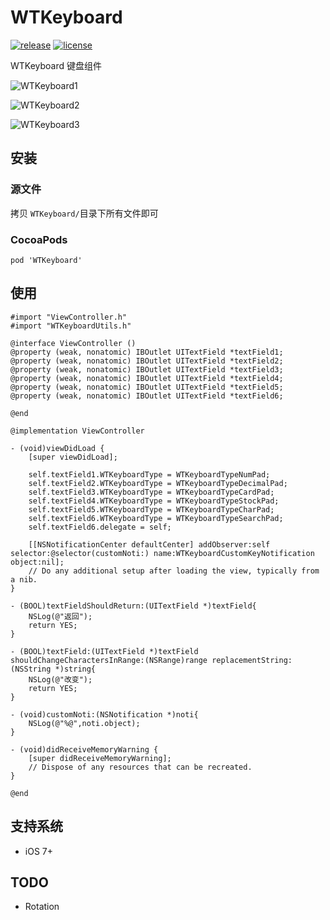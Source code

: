 # WTKeyboard

[![release](https://img.shields.io/badge/release-v0.1.0-orange.svg)](https://github.com/wutongr/WTKeyboard/releases) [![license](https://img.shields.io/badge/license-MIT-blue.svg)](https://github.com/wutongr/WTKeyboard/blob/master/LICENSE)

WTKeyboard 键盘组件

![WTKeyboard1](https://github.com/wutongr/WTKeyboard/blob/master/ScreenShot1.png)

![WTKeyboard2](https://github.com/wutongr/WTKeyboard/blob/master/ScreenShot2.png)

![WTKeyboard3](https://github.com/wutongr/WTKeyboard/blob/master/ScreenShot3.png)

## 安装

### 源文件
拷贝 `WTKeyboard/`目录下所有文件即可

### CocoaPods

```pod 'WTKeyboard'```

## 使用
```objc
#import "ViewController.h"
#import "WTKeyboardUtils.h"

@interface ViewController ()
@property (weak, nonatomic) IBOutlet UITextField *textField1;
@property (weak, nonatomic) IBOutlet UITextField *textField2;
@property (weak, nonatomic) IBOutlet UITextField *textField3;
@property (weak, nonatomic) IBOutlet UITextField *textField4;
@property (weak, nonatomic) IBOutlet UITextField *textField5;
@property (weak, nonatomic) IBOutlet UITextField *textField6;

@end

@implementation ViewController

- (void)viewDidLoad {
    [super viewDidLoad];
    
    self.textField1.WTKeyboardType = WTKeyboardTypeNumPad;
    self.textField2.WTKeyboardType = WTKeyboardTypeDecimalPad;
    self.textField3.WTKeyboardType = WTKeyboardTypeCardPad;
    self.textField4.WTKeyboardType = WTKeyboardTypeStockPad;
    self.textField5.WTKeyboardType = WTKeyboardTypeCharPad;
    self.textField6.WTKeyboardType = WTKeyboardTypeSearchPad;
    self.textField6.delegate = self;

    [[NSNotificationCenter defaultCenter] addObserver:self selector:@selector(customNoti:) name:WTKeyboardCustomKeyNotification object:nil];
    // Do any additional setup after loading the view, typically from a nib.
}

- (BOOL)textFieldShouldReturn:(UITextField *)textField{
    NSLog(@"返回");
    return YES;
}

- (BOOL)textField:(UITextField *)textField shouldChangeCharactersInRange:(NSRange)range replacementString:(NSString *)string{
    NSLog(@"改变");
    return YES;
}

- (void)customNoti:(NSNotification *)noti{
    NSLog(@"%@",noti.object);
}

- (void)didReceiveMemoryWarning {
    [super didReceiveMemoryWarning];
    // Dispose of any resources that can be recreated.
}

@end

```
## 支持系统
- iOS 7+

## TODO
- Rotation
